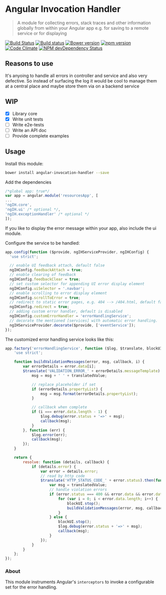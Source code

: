 # Angular Invocation Handler

> A module for collecting errors, stack traces and other information globally from within your Angular app
> e.g. for saving to a remote service or for displaying

[![Build Status](https://travis-ci.org/hypery2k/angular-invocation-handler.svg?branch=master)](https://travis-ci.org/hypery2k/angular-invocation-handler)
[![Build status](https://ci.appveyor.com/api/projects/status/qbdypq5n7p4x3i78?svg=true)](https://ci.appveyor.com/project/hypery2k/angular-invocation-handler) [![Bower version](https://badge.fury.io/bo/angular-invocation-handler.svg)](http://badge.fury.io/bo/angular-invocation-handler) [![npm version](https://badge.fury.io/js/angular-invocation-handler.svg)](http://badge.fury.io/js/angular-invocation-handler)
 [![Code Climate](https://codeclimate.com/github/hypery2k/angular-invocation-handler/badges/gpa.svg)](https://codeclimate.com/github/hypery2k/angular-invocation-handler) [![ NPM devDependency Status](https://david-dm.org/hypery2k/angular-invocation-handler/dev-status.svg)](https://david-dm.org/hypery2k/angular-invocation-handler#info=devDependencies)

## Reasons to use
It's anyoing to handle all errors in controller and service and also very defective.
So instead of surfacing the log it would be cool to manage them at a central place and maybe store them via on a backend service

## WIP
- [x] Library core
- [x] Write unit tests
- [ ] Write e2e-tests
- [ ] Write an API doc
- [ ] Provide complete examples

## Usage

Install this module:

```bash
bower install angular-invocation-handler --save
```

Add the dependencies

```javascript
/*global app: true*/
var app = angular.module('resourcesApp', [
...
'ngIH.core',
'ngIH.ui' /* optional */,
'ngIH.exceptionHandler' /* optional */
]);
```

If you like to display the error message within your app, also include the ui module.

Configure the service to be handled:

```javascript
app.config(function ($provide, ngIHServiceProvider, ngIHConfig) {
  'use strict';

  // enable UI feedback attach, default false
  ngIHConfig.feedbackAttach = true;
  // enable clearing of feedback
  ngIHConfig.feedbackClear = true;
  // set custom selector for appending UI error display element
  ngIHConfig.uiSelector = '.navbar';
  // enable scrolling to error display element
  ngIHConfig.scrollToError = true;
  // redirect to static error pages, e.g. 404 --> /404.html, default false
  ngIHConfig.redirect = true;
  // adding custom error handler, default is disabled
  ngIHConfig.customErrorHandler = 'errorHandlingService';
  // decorate the mentioned [services] with automatic error handling.
  ngIHServiceProvider.decorate($provide, ['eventService']);
});

```

The customized error handling service looks like this:

```javascript
app.factory('errorHandlingService', function ($log, $translate, blockUI) {
    'use strict';

    function buildValidationMessages(error, msg, callback, i) {
        var errorDetails = error.data[i];
        $translate('VALIDATION_ERROR_' + errorDetails.messageTemplate).then(function (translatedValue) {
            msg = msg + ' ' + translatedValue;

            // replace placeholder if set
            if (errorDetails.propertyList) {
                msg = msg.format(errorDetails.propertyList);
            }

            // callback when complete
            if (i === error.data.length - 1) {
                $log.debug(error.status + '=>' + msg);
                callback(msg);
            }
        }, function (err) {
            $log.error(err);
            callback(msg);
        });
    }

    return {
        resolve: function (details, callback) {
            if (details.error) {
                var error = details.error;
                // read by http code
                $translate('HTTP_STATUS_CODE_' + error.status).then(function (translatedValue) {
                    var msg = translatedValue;
                    // handle violation errors
                    if (error.status === 400 && error.data && error.data.length) {
                        for (var i = 0; i < error.data.length; i++) {
                            blockUI.stop();
                            buildValidationMessages(error, msg, callback, i);
                        }
                    } else {
                        blockUI.stop();
                        $log.debug(error.status + '=>' + msg);
                        callback(msg);
                    }
                });
            }
        }
    };
});
```

### About

This module instruments Angular's `interceptors` to invoke a configurable set for the error handling.
